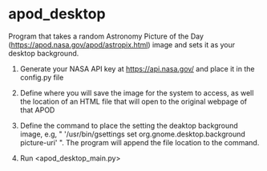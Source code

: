 # apod_desktop 

Program that takes a random Astronomy Picture of the Day (https://apod.nasa.gov/apod/astropix.html) image and sets it as your desktop background.

1. Generate your NASA API key at https://api.nasa.gov/ and place it in the config.py file

2. Define where you will save the image for the system to access, as well the location of an HTML file that will open to the original webpage of that APOD

3. Define the command to place the setting the deaktop background image, e.g, " '/usr/bin/gsettings set org.gnome.desktop.background picture-uri' ".
   The program will append the file location to the command.

4. Run <apod_desktop_main.py>
